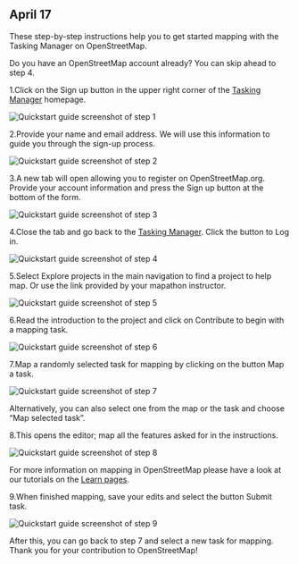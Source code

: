 ## April 17


<div class="pl6-l ph4 mr4-l pt4 w-60-l">

<p>These step-by-step instructions help you to get started mapping with the Tasking Manager on OpenStreetMap.</p><p class="i">Do you have an OpenStreetMap account already? You can skip ahead to step 4.</p><div><div class="pv2">

<p><span class="b mr1">1.</span>Click on the <span class="b bg-grey-light">Sign up</span> button in the upper right corner of the <a class="link red fw5" href="/">Tasking Manager</a> homepage.<div class="w-60-l cf flex items-center shadow-4 mv3"><img src="../images/quickstart-step-1.96c19bdb.jpg" alt="Quickstart guide screenshot of step 1"></div></p></div><div class="pv2">

<p><span class="b mr1">2.</span>Provide your name and email address. We will use this information to guide you through the sign-up process.<div class="w-60-l cf flex items-center shadow-4 mv3"><img src="../images/quickstart-step-2.5849d094.jpg" alt="Quickstart guide screenshot of step 2"></div></p></div><div class="pv2">

<p><span class="b mr1">3.</span>A new tab will open allowing you to register on OpenStreetMap.org. Provide your account information and press the <span class="b bg-grey-light">Sign up</span> button at the bottom of the form.<div class="w-60-l cf flex items-center shadow-4 mv3"><img src="../images/quickstart-step-3.7430d1d9.jpg" alt="Quickstart guide screenshot of step 3"></div></p></div><div class="pv2">

<p><span class="b mr1">4.</span>Close the tab and go back to the <a class="link red fw5" href="/">Tasking Manager</a>. Click the button to <span class="b bg-grey-light">Log in</span>.<div class="w-60-l cf flex items-center shadow-4 mv3"><img src="../images/quickstart-step-4.4d41d25c.jpg" alt="Quickstart guide screenshot of step 4"></div></p></div><div class="pv2">

<p><span class="b mr1">5.</span>Select <span class="b bg-grey-light">Explore projects</span> in the main navigation to find a project to help map. Or use the link provided by your mapathon instructor.<div class="w-60-l cf flex items-center shadow-4 mv3"><img src="../images/quickstart-step-5.925e2d3e.jpg" alt="Quickstart guide screenshot of step 5"></div></p></div><div class="pv2">

<p><span class="b mr1">6.</span>Read the introduction to the project and click on <span class="b bg-grey-light">Contribute</span> to begin with a mapping task.<div class="w-60-l cf flex items-center shadow-4 mv3"><img src="../images/quickstart-step-6.50fd2663.jpg" alt="Quickstart guide screenshot of step 6"></div></p></div><div class="pv2">

<p><span class="b mr1">7.</span>Map a randomly selected task for mapping by clicking on the button <span class="b bg-grey-light">Map a task</span>.<div class="w-60-l cf flex items-center shadow-4 mv3"><img src="../images/quickstart-step-7.6351d4eb.jpg" alt="Quickstart guide screenshot of step 7"></div></p><p class="i">Alternatively, you can also select one from the  map or the task and choose “Map selected task”.</p></div><div class="pv2">

<p><span class="b mr1">8.</span>This opens the editor; map all the features asked for in the instructions.<div class="w-60-l cf flex items-center shadow-4 mv3"><img src="../images/quickstart-step-8.9e1eccd5.jpg" alt="Quickstart guide screenshot of step 8"></div></p><p class="i">For more information on mapping in OpenStreetMap please have a look at our tutorials on the <a class="link red fw5" href="/learn/map">Learn pages</a>.</p></div><div class="pv2">

<p><span class="b mr1">9.</span>When finished mapping, save your edits and select the button <span class="b bg-grey-light">Submit task</span>.<div class="w-60-l cf flex items-center shadow-4 mv3"><img src="../images/quickstart-step-9.2d091024.jpg" alt="Quickstart guide screenshot of step 9"></div></p><p class="i">After this, you can go back to step 7 and select a new task for mapping. Thank you for your contribution to OpenStreetMap!</p></div></div></div>
